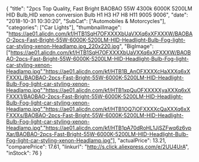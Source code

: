 {
	"title": "2pcs Top Quality, Fast Bright BAOBAO 55W 4300k 6000K 5200LM HID Bulb,HID xenon conversion Bulb H1 H3 H7 H8 H11 9005 9006",
	"date": "2018-10-31 10:30:20",
	"SubCat": ["Automobiles & Motorcycles"],
	"categories": ["Car Lights"],
	"thumbnailImage": "https://ae01.alicdn.com/kf/HTB1SqH7OFXXXXbUaVXXq6xXFXXXW/BAOBAO-2pcs-Fast-Bright-55W-6000K-5200LM-HID-Headlight-Bulb-Fog-light-car-styling-xenon-Headlamp.jpg_220x220.jpg",
	"BigImage": ["https://ae01.alicdn.com/kf/HTB1SqH7OFXXXXbUaVXXq6xXFXXXW/BAOBAO-2pcs-Fast-Bright-55W-6000K-5200LM-HID-Headlight-Bulb-Fog-light-car-styling-xenon-Headlamp.jpg","https://ae01.alicdn.com/kf/HTB1B_AnOFXXXXcHaXXXq6xXFXXXL/BAOBAO-2pcs-Fast-Bright-55W-6000K-5200LM-HID-Headlight-Bulb-Fog-light-car-styling-xenon-Headlamp.jpg","https://ae01.alicdn.com/kf/HTB1xpQuOFXXXXXyaXXXq6xXFXXX1/BAOBAO-2pcs-Fast-Bright-55W-6000K-5200LM-HID-Headlight-Bulb-Fog-light-car-styling-xenon-Headlamp.jpg","https://ae01.alicdn.com/kf/HTB1OQ7iOFXXXXcQaXXXq6xXFXXXs/BAOBAO-2pcs-Fast-Bright-55W-6000K-5200LM-HID-Headlight-Bulb-Fog-light-car-styling-xenon-Headlamp.jpg","https://ae01.alicdn.com/kf/HTB1pA70dRoHL1JjSZFwq6z6vpXar/BAOBAO-2pcs-Fast-Bright-55W-6000K-5200LM-HID-Headlight-Bulb-Fog-light-car-styling-xenon-Headlamp.jpg"],
	"actualPrice": 13.21,
	"comparePrice": 17.61,
	"linkurl": "http://s.click.aliexpress.com/e/2UU4UrA",
	"inStock": 76
}
